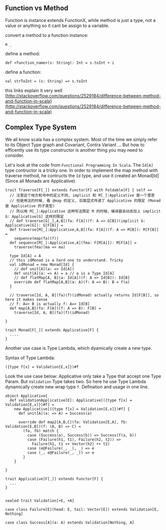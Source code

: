
## Function vs Method

Function is instance extends FunctionX, while method is just a type, not a value or 
anything so it cant be assign to a variable.

convert a method to a function instance:

    m _

define a method:

    def <function_name>(s: String): Int = s.toInt + i

define a function:

    val strToInt = (s: String) => s.toInt

this links explain it very well
[http://stackoverflow.com/questions/2529184/difference-between-method-and-function-in-scala](http://stackoverflow.com/questions/2529184/difference-between-method-and-function-in-scala)


## Complex Type System

We all know scala has a complex system. Most of the time we simply refer to its Object Type graph and
Covariant, Contra Variant ... But how to efficently use its type constructor is another thing you may need to
consider.

Let's look at the code from `Functional Programming In Scala`. The `Id[A]` type contructor is a tricky one.
In order to implement the map method with traverse method, he contructs the `Id` type, and use it created
an Monad[Id]  (Since all Monads are Applicative).


    trait Traverse[F[_]] extends Functor[F] with Foldable[F] { self =>
      // 注意这个地方和书中的定义不同, implicit 和 M[_]:Applicative 是一个意思
      // 但是用法的时候, 看 @map 的定义, 后面显式传递了 Applicative 的限定 (Monad 是 Applicative 的子类型)
      // 所以用 M[_]:Applicative 这种写法限定 M 的时候，编译器会动态加上 implicit G: Applicative[G] 这样的限定
      // def traverse[G[_],A,B](fa: F[A])(f: A => G[B])(implicit G: Applicative[G]): G[F[B]] =
      def traverse[M[_]:Applicative,A,B](fa: F[A])(f: A => M[B]): M[F[B]] =
        sequence(map(fa)(f))
      def sequence[M[_]:Applicative,A](fma: F[M[A]]): M[F[A]] =
        traverse(fma)(ma => ma)

      type Id[A] = A
      // this idMonad is a hard one to understand. Tricky
      val idMonad = new Monad[Id] {
        // def unit[A](a: => Id[A])
        def unit[A](a: => A) = a // a is a Type Id[A]
        // def flatMap[A, B](a: Id[A])(f: A => Id[B]): Id[B]
        override def flatMap[A,B](a: A)(f: A => B): B = f(a)
      }

      // traverse[Id, A, B](fa)(f)(idMonad) actually returns Id[F[B]], so here it makes sense
      // f: A=> B is actually f: A=> Id[B]
      def map[A,B](fa: F[A])(f: A => B): F[B] =
        traverse[Id, A, B](fa)(f)(idMonad)

    }

    trait Monad[F[_]] extends Applicative[F] {
      ....
    }


Another use case is Type Lambda, which dyamically create a new type.

Syntax of Type Lambda:
    
    ({type f[x] = Validation[E,x]})#f

Look the use case below:
Applicative only take a Type that accept one Type Param. But `Validation` Type takes two.
So here he use Type Lambda dynamically create new wrap type `f`. Defination and usage in one line.
    
    object Applicative{
      def validationApplicative[E]: Applicative[({type f[x] = Validation[E,x]})#f] =
        new Applicative[({type f[x] = Validation[E,x]})#f] {
          def unit[A](a: => A) = Success(a)

          override def map2[A,B,C](fa: Validation[E,A], fb: Validation[E,B])(f: (A, B) => C) =
            (fa, fb) match {
              case (Success(a), Success(b)) => Success(f(a, b))
              case (Failure(h1, t1), Failure(h2, t2)) =>
                Failure(h1, t1 ++ Vector(h2) ++ t2)
              case (e@Failure(_, _), _) => e
              case (_, e@Failure(_, _)) => e
            }
        }

    }

    trait Applicative[F[_]] extends Functor[F] {
      ...
    }


    sealed trait Validation[+E, +A]

    case class Failure[E](head: E, tail: Vector[E]) extends Validation[E, Nothing]

    case class Success[A](a: A) extends Validation[Nothing, A]
























